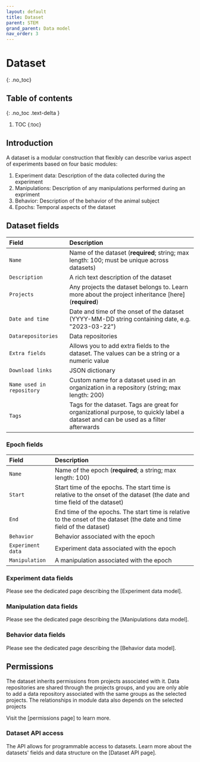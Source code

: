 ```yaml
---
layout: default
title: Dataset
parent: STEM
grand_parent: Data model
nav_order: 3
---
```


# Dataset
{: .no_toc}

## Table of contents
{: .no_toc .text-delta }

1. TOC
{:toc}


## Introduction 
A dataset is a modular construction that flexibly can describe varius aspect of experiments based on four basic modules: 
1. Experiment data: Description of the data collected during the experiment
2. Manipulations: Description of any manipulations performed during an expriment
3. Behavior: Description of the behavior of the animal subject
4. Epochs: Temporal aspects of the dataset

## Dataset fields

| Field              | Description |
|:-------------------|:------------|
| `Name`             | Name of the dataset (**required**; string; max length: 100; must be unique across datasets) |
| `Description`      | A rich text description of the dataset |
| `Projects`         | Any projects the dataset belongs to. Learn more about the project inheritance [here] (**required**) |
| `Date and time`    | Date and time of the onset of the dataset (YYYY-MM-DD string containing date, e.g. "2023-03-22") |
| `Datarepositories` | Data repositories |
| `Extra fields`     | Allows you to add extra fields to the dataset. The values can be a string or a numeric value |
| `Download links`   | JSON dictionary | name value pairs allowing you to add extra content |
| `Name used in repository` | Custom name for a dataset used in an organization in a repository (string; max length: 200) |
| `Tags`             | Tags for the dataset. Tags are great for organizational purpose, to quickly label a dataset and can be used as a filter afterwards |


### Epoch fields

| Field             | Description |
|:------------------|:------------|
| `Name`            | Name of the epoch (**required**; a string; max length: 100) |
| `Start`           | Start time of the epochs. The start time is relative to the onset of the dataset (the date and time field of the dataset) |
| `End`             | End time of the epochs. The start time is relative to the onset of the dataset (the date and time field of the dataset) |
| `Behavior`        | Behavior associated with the epoch |
| `Experiment data` | Experiment data associated with the epoch |
| `Manipulation`    | A manipulation associated with the epoch |


### Experiment data fields
Please see the dedicated page describing the [Experiment data model].

### Manipulation data fields
Please see the dedicated page describing the [Manipulations data model].

### Behavior data fields
Please see the dedicated page describing the [Behavior data model].

## Permissions
The dataset inherits permissions from projects associated with it. Data repositories are shared through the projects groups, and you are only able to add a data repository associated with the same groups as the selected projects. The relationships in module data also depends on the selected projects

Visit the [permissions page] to learn more. 


### Dataset API access
The API allows for programmable access to datasets. Learn more about the datasets' fields and data structure on the [Dataset API page]. 

